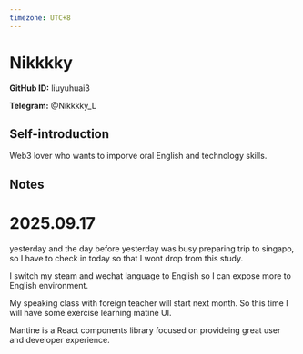 ```yaml
---
timezone: UTC+8
---
```


# Nikkkky

**GitHub ID:** liuyuhuai3

**Telegram:** @Nikkkky_L

## Self-introduction

Web3 lover who wants to imporve oral English and technology skills.

## Notes
<!-- Content_START -->
# 2025.09.17
<!-- DAILY_CHECKIN_2025-09-17_START -->
yesterday and the day before yesterday was busy preparing trip to singapo, so I have to check in today so that I wont drop from this study.

I switch my steam and wechat language to English so I can expose more to English environment.

My speaking class with foreign teacher will start next month. So this time I will have some exercise learning matine UI.

Mantine is a React components library focused on provideing great user and developer experience.
<!-- DAILY_CHECKIN_2025-09-17_END -->
<!-- Content_END -->
